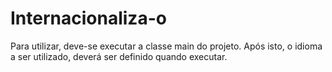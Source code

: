 # Internacionaliza-o

Para utilizar, deve-se executar a classe main do projeto. Após isto, o idioma a ser utilizado, deverá ser definido quando executar.
